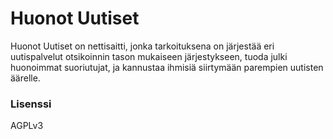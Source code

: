 # Huonot Uutiset
Huonot Uutiset on nettisaitti, jonka tarkoituksena on järjestää eri uutispalvelut otsikoinnin tason mukaiseen järjestykseen, tuoda julki huonoimmat suoriutujat, ja kannustaa ihmisiä siirtymään parempien uutisten äärelle.

### Lisenssi
AGPLv3
